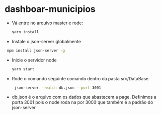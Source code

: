 # dashboar-municipios


* Vá entre no arquivo master e rode:
  ```sh 
  yarn install 
  ```  
* Instale o json-server globalmente
 
 ```sh
  npm install json-server -g
  ```
* Inicie o servidor node
  ```sh
  yarn start
  ```
* Rode o comando seguinte comando dentro da pasta src/DataBase:
  ```sh
   json-server --watch db.json --port 3001
   ```
* db.json é o arquivo com os dados que abastecem a page. 
  Definimos a porta 3001 pois o node roda na por 3000 que também é a padrão do json-server


